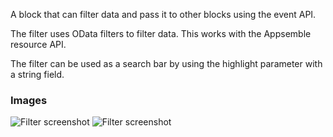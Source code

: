 A block that can filter data and pass it to other blocks using the event API.

The filter uses OData filters to filter data. This works with the Appsemble resource API.

The filter can be used as a search bar by using the highlight parameter with a string field.

### Images

![Filter screenshot](https://gitlab.com/appsemble/appsemble/-/raw/0.34.15-test.1/config/assets/filter.png)
![Filter screenshot](https://gitlab.com/appsemble/appsemble/-/raw/0.34.15-test.1/config/assets/filter-search-bar.png)
